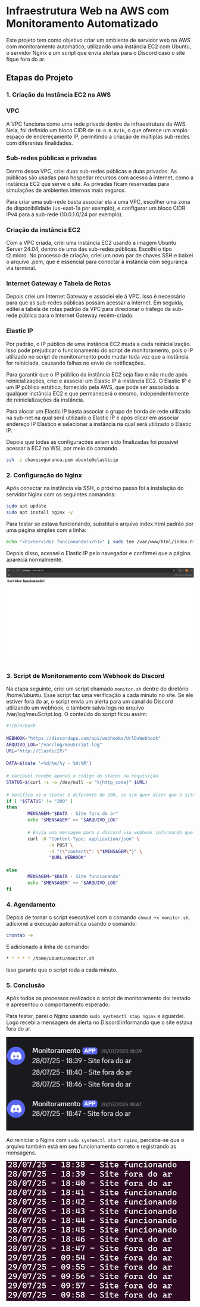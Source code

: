 # Infraestrutura Web na AWS com Monitoramento Automatizado
Este projeto tem como objetivo criar um ambiente de servidor web na AWS com monitoramento automático, utilizando uma instância EC2 com Ubuntu, o servidor Nginx e um script que envia alertas para o Discord caso o site fique fora do ar.

## Etapas do Projeto

### 1. Criação da Instância EC2 na AWS
### VPC
A VPC funciona como uma rede privada dentro da infraestrutura da AWS. Nela, foi definido um bloco CIDR de `10.0.0.0/16`, o que oferece um amplo espaço de endereçamento IP, permitindo a criação de múltiplas sub-redes com diferentes finalidades.

### Sub-redes públicas e privadas
Dentro dessa VPC, criei duas sub-redes públicas e duas privadas. As públicas são usadas para hospedar recursos com acesso à internet, como a instância EC2 que serve o site. As privadas ficam reservadas para simulações de ambientes internos mais seguros.

Para criar uma sub-rede basta associar ela a uma VPC, escolher uma zona de disponibilidade (us-east-1a por exemplo), e configurar um bloco CIDR IPv4 para a sub-rede (10.0.1.0/24 por exemplo).
  
### Criação da instância EC2
Com a VPC criada, criei uma instância EC2 usando a imagem Ubuntu Server 24.04, dentro de uma das sub-redes públicas. Escolhi o tipo t2.micro. No processo de criação, criei um novo par de chaves SSH e baixei o arquivo .pem, que é essencial para conectar à instância com segurança via terminal.

### Internet Gateway e Tabela de Rotas
Depois criei um Internet Gateway e associei ele à VPC. Isso é necessário para que as sub-redes públicas possam acessar a internet. Em seguida, editei a tabela de rotas padrão da VPC para direcionar o tráfego da sub-rede pública para o Internet Gateway recém-criado.

### Elastic IP
Por padrão, o IP público de uma instância EC2 muda a cada reinicialização. Isso pode prejudicar o funcionamento do script de monitoramento, pois o IP utilizado no script de monitoramento pode mudar toda vez que a instância for reiniciada, causando falhas no envio de notificações.

Para garantir que o IP público da instância EC2 seja fixo e não mude após reinicializações, criei e associei um Elastic IP à instância EC2. O Elastic IP é um IP público estático, fornecido pela AWS, que pode ser associado a qualquer instância EC2 e que permanecerá o mesmo, independentemente de reinicializações da instância.

Para alocar um Elastic IP basta associar o grupo de borda de rede utilizado na sub-net na qual será utilizado o Elastic IP e após clicar em associar endereço IP Elástico e selecionar a instância na qual será utilizado o Elastic IP.

Depois que todas as configurações aviam sido finalizadas foi possível acessar a EC2 na WSL por meio do comando.
```bash
ssh -i chaveseguranca.pem ubuntu@elasticip
```

### 2. Configuração do Nginx
Após conectar na instância via SSH, o próximo passo foi a instalação do servidor Nginx com os seguintes comandos:
```bash
sudo apt update
sudo apt install nginx -y
```

Para testar se estava funcionando, substituí o arquivo index.html padrão por uma página simples com a linha:

```bash
echo "<h1>Servidor funcionando!</h1>" | sudo tee /var/www/html/index.html
```

Depois disso, acessei o Elastic IP pelo navegador e confirmei que a página aparecia normalmente.

![print](imagens/imagem-site.png)

### 3. Script de Monitoramento com Webhook do Discord
Na etapa seguinte, criei um script chamado `monitor.sh` dentro do diretório /home/ubuntu. Esse script faz uma verificação a cada minuto no site. Se ele estiver fora do ar, o script envia um alerta para um canal do Discord utilizando um webhook, e também salva logs no arquivo /var/log/meuScript.log. O conteúdo do script ficou assim:

```bash
#!/bin/bash

WEBHOOK="https://discordapp.com/api/webhooks/UrlDaWebhook"
ARQUIVO_LOG="/var/log/meuScript.log"
URL="http://ElasticIP/"

DATA=$(date '+%d/%m/%y - %H:%M')

# Variável recebe apenas o código do status da requisição
STATUS=$(curl -s -o /dev/null -w "%{http_code}" $URL)

# Verifica se o status é diferente de 200, se sim quer dizer que o site está fora do ar
if [ "$STATUS" != "200" ]
then
        MENSAGEM="$DATA - Site fora do ar"
        echo "$MENSAGEM" >> "$ARQUIVO_LOG"

        # Envia uma mensagem para o discord via webhook informando que site está fora do ar
        curl -H "Content-Type: application/json" \
                -X POST \
                -d "{\"content\": \"$MENSAGEM\"}" \
                "$URL_WEBHOOK"

else
        MENSAGEM="$DATA - Site funcionando"
        echo "$MENSAGEM" >> "$ARQUIVO_LOG"
fi
```

### 4. Agendamento 
Depois de tornar o script executável com o comando `chmod +x monitor.sh`, adicionei a execução automática usando o comando:
```bash
crontab -e
```
E adicionado a linha de comando:
```bash
* * * * * /home/ubuntu/monitor.sh
```

Isso garante que o script roda a cada minuto.

### 5. Conclusão
Após todos os processos realizados o script de monitoramento doi testado e apresentou o comportamento esperado:

Para testar, parei o Nginx usando `sudo systemctl stop nginx` e aguardei. Logo recebi a mensagem de alerta no Discord informando que o site estava fora do ar.

![print](imagens/alertas-script.png)

Ao reiniciar o Nginx com `sudo systemctl start nginx`, percebe-se que o arquivo também está em seu funcionamento correto e registrando as mensagens.

![print](imagens/mensagens-log.png)


